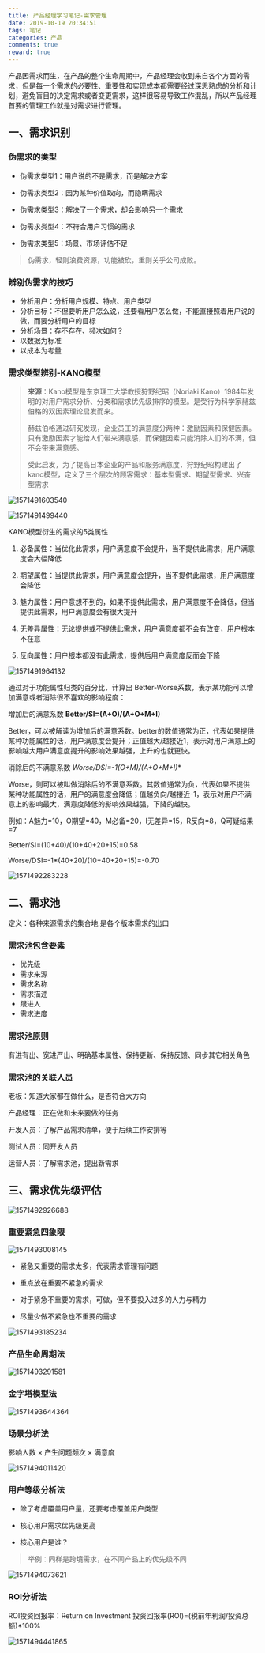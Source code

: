 ```yaml
---
title: 产品经理学习笔记-需求管理
date: 2019-10-19 20:34:51
tags: 笔记
categories: 产品
comments: true
reward: true
---
```


产品因需求而生，在产品的整个生命周期中，产品经理会收到来自各个方面的需求，但是每一个需求的必要性、重要性和实现成本都需要经过深思熟虑的分析和计划，避免盲目的决定需求或者变更需求，这样很容易导致工作混乱，所以产品经理首要的管理工作就是对需求进行管理。

<!-- more -->

## 一、需求识别

### 伪需求的类型

- 伪需求类型1：用户说的不是需求，而是解决方案

- 伪需求类型2：因为某种价值取向，而隐瞒需求
- 伪需求类型3：解决了一个需求，却会影响另一个需求
- 伪需求类型4：不符合用户习惯的需求
- 伪需求类型5：场景、市场评估不足

> 伪需求，轻则浪费资源，功能被砍，重则关乎公司成败。

### 辨别伪需求的技巧

- 分析用户：分析用户规模、特点、用户类型
- 分析目标：不但要听用户怎么说，还要看用户怎么做，不能直接照着用户说的做，而要分析用户的目标
- 分析场景：存不存在、频次如何？
- 以数据为标准
- 以成本为考量

### 需求类型辨别-KANO模型

> **来源**：Kano模型是东京理工大学教授狩野纪昭（Noriaki Kano）1984年发明的对用户需求分析、分类和需求优先级排序的模型。是受行为科学家赫兹伯格的双因素理论启发而来。
>
> 赫兹伯格通过研究发现，企业员工的满意度分两种：激励因素和保健因素。只有激励因素才能给人们带来满意感，而保健因素只能消除人们的不满，但不会带来满意感。
>
> 受此启发，为了提高日本企业的产品和服务满意度，狩野纪昭构建出了kano模型，定义了三个层次的顾客需求：基本型需求、期望型需求、兴奋型需求

![1571491603540](需求管理/1571491603540.png)

![1571491499440](需求管理/1571491499440.png)

KANO模型衍生的需求的5类属性

1. 必备属性：当优化此需求，用户满意度不会提升，当不提供此需求，用户满意度会大幅降低

2. 期望属性：当提供此需求，用户满意度会提升，当不提供此需求，用户满意度会降低

3. 魅力属性：用户意想不到的，如果不提供此需求，用户满意度不会降低，但当提供此需求，用户满意度会有很大提升

4. 无差异属性：无论提供或不提供此需求，用户满意度都不会有改变，用户根本不在意

5. 反向属性：用户根本都没有此需求，提供后用户满意度反而会下降

![1571491964132](需求管理/1571491964132.png)

通过对于功能属性归类的百分比，计算出 Better-Worse系数，表示某功能可以增加满意或者消除很不喜欢的影响程度：

增加后的满意系数 **Better/SI=(A+O)/(A+O+M+I)**

Better，可以被解读为增加后的满意系数。better的数值通常为正，代表如果提供某种功能属性的话，用户满意度会提升；正值越大/越接近1，表示对用户满意上的影响越大用户满意度提升的影响效果越强，上升的也就更快。

消除后的不满意系数 **Worse/DSI=-1*(O+M)/(A+O+M+I)**

Worse，则可以被叫做消除后的不满意系数。其数值通常为负，代表如果不提供某种功能属性的话，用户的满意度会降低；值越负向/越接近-1，表示对用户不满意上的影响最大，满意度降低的影响效果越强，下降的越快。

例如：A魅力=10，O期望=40，M必备=20，I无差异=15，R反向=8，Q可疑结果=7

Better/SI=(10+40)/(10+40+20+15)=0.58

Worse/DSI=-1*(40+20)/(10+40+20+15)=-0.70

![1571492283228](需求管理/1571492283228.png)

## 二、需求池

定义：各种来源需求的集合地,是各个版本需求的出口

### 需求池包含要素

- 优先级
- 需求来源
- 需求名称
- 需求描述
- 跟进人
- 需求进度

### 需求池原则

有进有出、宽进严出、明确基本属性、保持更新、保持反馈、同步其它相关角色

### 需求池的关联人员

老板：知道大家都在做什么，是否符合大方向

产品经理：正在做和未来要做的任务

开发人员：了解产品需求清单，便于后续工作安排等

测试人员：同开发人员

运营人员：了解需求池，提出新需求

## 三、需求优先级评估

![1571492926688](需求管理/1571492926688.png)

### 重要紧急四象限

![1571493008145](需求管理/1571493008145.png)

- 紧急又重要的需求太多，代表需求管理有问题

- 重点放在重要不紧急的需求

- 对于紧急不重要的需求，可做，但不要投入过多的人力与精力

- 尽量少做不紧急也不重要的需求

![1571493185234](需求管理/1571493185234.png)

### 产品生命周期法

![1571493291581](需求管理/1571493291581.png)

### 金字塔模型法

![1571493644364](需求管理/1571493644364.png)

### 场景分析法

影响人数 × 产生问题频次 × 满意度

![1571494011420](需求管理/1571494011420.png)

### 用户等级分析法

- 除了考虑覆盖用户量，还要考虑覆盖用户类型

- 核心用户需求优先级更高

- 核心用户是谁？

> 举例：同样是跨境需求，在不同产品上的优先级不同

![1571494073621](需求管理/1571494073621.png)

### ROI分析法
ROI投资回报率：Return on Investment
投资回报率(ROI)=(税前年利润/投资总额)*100%

![1571494441865](需求管理/1571494441865.png)